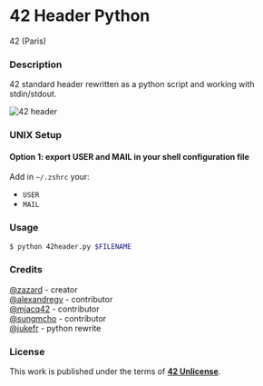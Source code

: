 # **42 Header Python**

42 (Paris)

### **Description**

42 standard header rewritten as a python script and working with stdin/stdout.

![42 header](img/42header.jpg)

### **UNIX Setup**

#### Option 1: export USER and MAIL in your shell configuration file

Add in `~/.zshrc` your:

+ `USER`
+ `MAIL`

### **Usage**

```bash
$ python 42header.py $FILENAME
```

### **Credits**

[@zazard](https://github.com/zazard) - creator  
[@alexandregv](https://github.com/alexandregv) - contributor  
[@mjacq42](https://github.com/mjacq42) - contributor  
[@sungmcho](https://github.com/lordtomi0325) - contributor  
[@jukefr](https://github.com/jukefr) - python rewrite

### **License**

This work is published under the terms of **[42 Unlicense](https://github.com/gcamerli/42unlicense)**.
